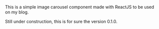 This is a simple image carousel component made with ReactJS to be used on my blog.

Still under construction, this is for sure the version 0.1.0. 

